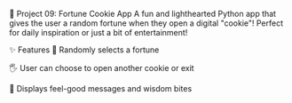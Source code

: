 🥠 Project 09: Fortune Cookie App
A fun and lighthearted Python app that gives the user a random fortune when they open a digital "cookie"!
Perfect for daily inspiration or just a bit of entertainment!

✨ Features
🎲 Randomly selects a fortune

🖐️ User can choose to open another cookie or exit

🌈 Displays feel-good messages and wisdom bites
